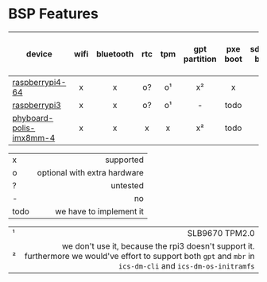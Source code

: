 # BSP Features
| device                                                                                            | wifi | bluetooth | rtc | tpm | gpt partition | pxe boot | sdcard boot | uart (uboot + linux) | PoR detect |
|-|:-:|:-:|:-:|:-:|:-:|:-:|:-:|:-:|:-:|
| [raspberrypi4-64](https://www.raspberrypi.org/)                                                   | x    | x         | o?  | o¹  | x²            | x        | x           | x               | x          |
| [raspberrypi3](https://www.raspberrypi.org/)                                                      | x    | x         | o?  | o¹  | -             | todo     | x           | x               | ?          |
| [phyboard-polis-imx8mm-4](https://www.phytec.eu/product-eu/single-board-computer/phyboard-polis/) | x    | x         | x   | x   | x²            | todo     | x           | x               | todo       |

| | |
|-|-:|
|x| supported |
|o| optional with extra hardware |
|?| untested |
|-| no |
|todo| we have to implement it

| | |
|-|-:|
|¹| SLB9670 TPM2.0|
|²| we don't use it, because the rpi3 doesn't support it. furthermore we would've effort to support both `gpt` and `mbr` in `ics-dm-cli` and `ics-dm-os-initramfs` |
